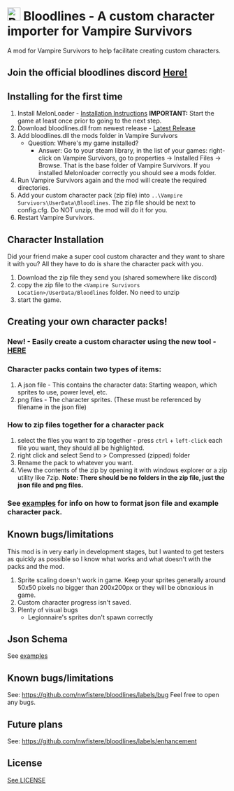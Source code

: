 # <img src="./docs/images/00051-1768801398.ico" alt="Bloodlines Icon" width="30"/> Bloodlines - A custom character importer for Vampire Survivors
A mod for Vampire Survivors to help facilitate creating custom characters.

## Join the official bloodlines discord [Here!](https://discord.gg/ScfxCepsRb)

## Installing for the first time
1. Install MelonLoader - [Installation Instructions](https://melonwiki.xyz/#/?id=requirements) **IMPORTANT:** Start the game at least once prior to going to the next step.
3. Download bloodlines.dll from newest release - [Latest Release](https://github.com/nwfistere/bloodlines/releases/latest)
4. Add bloodlines.dll the mods folder in Vampire Survivors
   - Question: Where's my game installed?
	 - Answer: Go to your steam library, in the list of your games: right-click on Vampire Survivors, go to properties -> Installed Files -> Browse. That is the base folder of Vampire Survivors. If you installed Melonloader correctly you should see a mods folder.
5. Run Vampire Survivors again and the mod will create the required directories.
6. Add your custom character pack (zip file) into `..\Vampire Survivors\UserData\Bloodlines`. The zip file should be next to config.cfg. Do NOT unzip, the mod will do it for you.
7. Restart Vampire Survivors.

## Character Installation
Did your friend make a super cool custom character and they want to share it with you? All they have to do is share the character pack with you.
1. Download the zip file they send you (shared somewhere like discord)
2. copy the zip file to the  `<Vampire Survivors Location>/UserData/Bloodlines` folder. No need to unzip
4. start the game.

## Creating your own character packs!
### **New!** - Easily create a custom character using the new tool - [HERE](https://nwfistere.github.io/bloodlines/)
### Character packs contain two types of items:
1. A json file - This contains the character data: Starting weapon, which sprites to use, power level, etc.
2. png files - The character sprites. (These must be referenced by filename in the json file)

### How to zip files together for a character pack
1. select the files you want to zip together - press `ctrl` + `left-click` each file you want, they should all be highlighted.
2. right click and select Send to > Compressed (zipped) folder
3. Rename the pack to whatever you want.
5. View the contents of the zip by opening it with windows explorer or a zip utility like 7zip.
**Note: There should be no folders in the zip file, just the json file and png files.**

### See [examples](./examples) for info on how to format json file and example character pack.

## Known bugs/limitations
This mod is in very early in development stages, but I wanted to get testers as quickly as possible so I know what works and what doesn't with the packs and the mod.
1. Sprite scaling doesn't work in game. Keep your sprites generally around 50x50 pixels no bigger than 200x200px or they will be obnoxious in game.
2. Custom character progress isn't saved.
3. Plenty of visual bugs
    - Legionnaire's sprites don't spawn correctly


## Json Schema
See [examples](./examples)


## Known bugs/limitations
See: https://github.com/nwfistere/bloodlines/labels/bug Feel free to open any bugs.

## Future plans
See: https://github.com/nwfistere/bloodlines/labels/enhancement

## License
[See LICENSE](./LICENSE)
